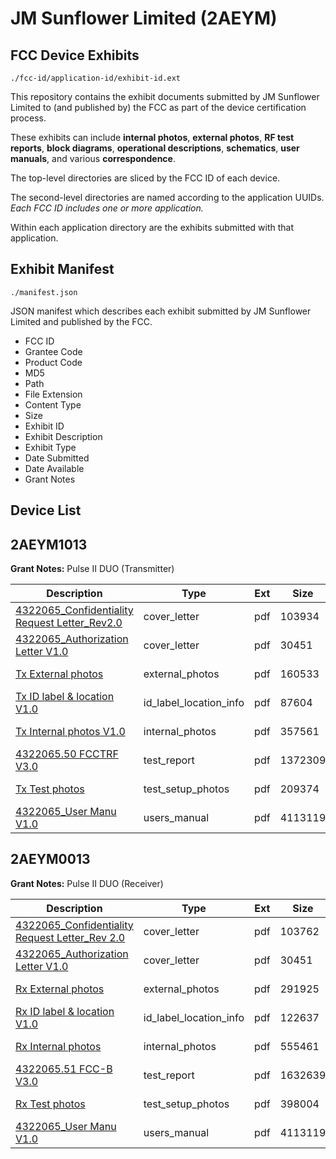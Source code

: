 # JM Sunflower Limited (2AEYM)
## FCC Device Exhibits

```
./fcc-id/application-id/exhibit-id.ext
```

This repository contains the exhibit documents submitted by JM Sunflower Limited to (and published by) the FCC as part of the device certification process.

These exhibits can include **internal photos**, **external photos**, **RF test reports**, **block diagrams**, **operational descriptions**, **schematics**, **user manuals**, and various **correspondence**.

The top-level directories are sliced by the FCC ID of each device.

The second-level directories are named according to the application UUIDs. *Each FCC ID includes one or more application.*

Within each application directory are the exhibits submitted with that application. 

## Exhibit Manifest

```
./manifest.json
```

JSON manifest which describes each exhibit submitted by JM Sunflower Limited and published by the FCC.

- FCC ID
- Grantee Code
- Product Code
- MD5
- Path
- File Extension
- Content Type
- Size
- Exhibit ID
- Exhibit Description
- Exhibit Type
- Date Submitted
- Date Available
- Grant Notes

## Device List
## 2AEYM1013
**Grant Notes:** Pulse II DUO (Transmitter)

| Description | Type | Ext | Size | Submitted | Available |
| ----------- | ---- | --- | ---- | --------- | --------- |
| [4322065_Confidentiality Request Letter_Rev2.0](2AEYM1013/cf6413d57bcda14fdf462aaf012a5635/2716490.pdf) | cover_letter | pdf | 103934 | 2015-08-17 | 2015-08-18 |
| [4322065_Authorization Letter V1.0](2AEYM1013/cf6413d57bcda14fdf462aaf012a5635/2716393.pdf) | cover_letter | pdf | 30451 | 2015-08-17 | 2015-08-18 |
| [Tx External photos](2AEYM1013/cf6413d57bcda14fdf462aaf012a5635/2716494.pdf) | external_photos | pdf | 160533 | 2015-08-17 | 2015-08-18 |
| [Tx ID label & location V1.0](2AEYM1013/cf6413d57bcda14fdf462aaf012a5635/2716496.pdf) | id_label_location_info | pdf | 87604 | 2015-08-17 | 2015-08-18 |
| [Tx Internal photos V1.0](2AEYM1013/cf6413d57bcda14fdf462aaf012a5635/2716495.pdf) | internal_photos | pdf | 357561 | 2015-08-17 | 2015-08-18 |
| [4322065.50 FCCTRF V3.0](2AEYM1013/cf6413d57bcda14fdf462aaf012a5635/2716491.pdf) | test_report | pdf | 1372309 | 2015-08-17 | 2015-08-18 |
| [Tx Test photos](2AEYM1013/cf6413d57bcda14fdf462aaf012a5635/2716499.pdf) | test_setup_photos | pdf | 209374 | 2015-08-17 | 2015-08-18 |
| [4322065_User Manu V1.0](2AEYM1013/cf6413d57bcda14fdf462aaf012a5635/2716402.pdf) | users_manual | pdf | 4113119 | 2015-08-17 | 2015-08-18 |
## 2AEYM0013
**Grant Notes:** Pulse II DUO (Receiver)

| Description | Type | Ext | Size | Submitted | Available |
| ----------- | ---- | --- | ---- | --------- | --------- |
| [4322065_Confidentiality Request Letter_Rev 2.0](2AEYM0013/aa85517143e5360f8f707c4bf49cf07f/2716392.pdf) | cover_letter | pdf | 103762 | 2015-08-17 | 2015-08-18 |
| [4322065_Authorization Letter V1.0](2AEYM0013/aa85517143e5360f8f707c4bf49cf07f/2716393.pdf) | cover_letter | pdf | 30451 | 2015-08-17 | 2015-08-18 |
| [Rx External photos](2AEYM0013/aa85517143e5360f8f707c4bf49cf07f/2716395.pdf) | external_photos | pdf | 291925 | 2015-08-17 | 2015-08-18 |
| [Rx ID label & location V1.0](2AEYM0013/aa85517143e5360f8f707c4bf49cf07f/2716397.pdf) | id_label_location_info | pdf | 122637 | 2015-08-17 | 2015-08-18 |
| [Rx Internal photos](2AEYM0013/aa85517143e5360f8f707c4bf49cf07f/2716396.pdf) | internal_photos | pdf | 555461 | 2015-08-17 | 2015-08-18 |
| [4322065.51 FCC-B V3.0](2AEYM0013/aa85517143e5360f8f707c4bf49cf07f/2716400.pdf) | test_report | pdf | 1632639 | 2015-08-17 | 2015-08-18 |
| [Rx Test photos](2AEYM0013/aa85517143e5360f8f707c4bf49cf07f/2716401.pdf) | test_setup_photos | pdf | 398004 | 2015-08-17 | 2015-08-18 |
| [4322065_User Manu V1.0](2AEYM0013/aa85517143e5360f8f707c4bf49cf07f/2716402.pdf) | users_manual | pdf | 4113119 | 2015-08-17 | 2015-08-18 |
